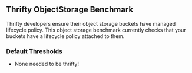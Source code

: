 ## Thrifty ObjectStorage Benchmark

Thrifty developers ensure their object storage buckets have managed lifecycle policy. This object storage benchmark currently checks that your buckets have a lifecycle policy attached to them.

### Default Thresholds

- None needed to be thrifty!
